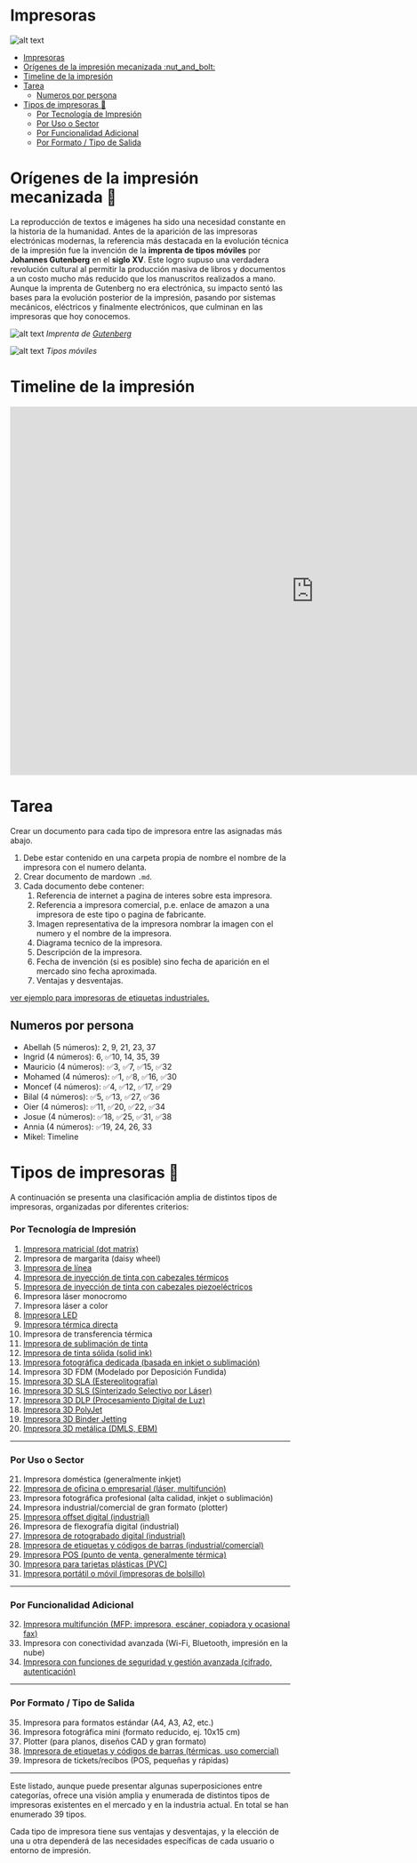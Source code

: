 # Impresoras

![alt text](image-2.png)

- [Impresoras](#impresoras)
- [Orígenes de la impresión mecanizada :nut\_and\_bolt:](#orígenes-de-la-impresión-mecanizada-nut_and_bolt)
- [Timeline de la impresión](#timeline-de-la-impresión)
- [Tarea](#tarea)
  - [Numeros por persona](#numeros-por-persona)
- [Tipos de impresoras :fax:](#tipos-de-impresoras-fax)
    - [Por Tecnología de Impresión](#por-tecnología-de-impresión)
    - [Por Uso o Sector](#por-uso-o-sector)
    - [Por Funcionalidad Adicional](#por-funcionalidad-adicional)
    - [Por Formato / Tipo de Salida](#por-formato--tipo-de-salida)


# Orígenes de la impresión mecanizada :nut_and_bolt:

La reproducción de textos e imágenes ha sido una necesidad constante en la historia de la humanidad. Antes de la aparición de las impresoras electrónicas modernas, la referencia más destacada en la evolución técnica de la impresión fue la invención de la **imprenta de tipos móviles** por **Johannes Gutenberg** en el **siglo XV**. Este logro supuso una verdadera revolución cultural al permitir la producción masiva de libros y documentos a un costo mucho más reducido que los manuscritos realizados a mano. Aunque la imprenta de Gutenberg no era electrónica, su impacto sentó las bases para la evolución posterior de la impresión, pasando por sistemas mecánicos, eléctricos y finalmente electrónicos, que culminan en las impresoras que hoy conocemos.

![alt text](image.png)
*Imprenta de [Gutenberg](https://es.wikipedia.org/wiki/Johannes_Gutenberg)*

![alt text](image-1.png)
*Tipos móviles*

# Timeline de la impresión

<script src="https://h5p.org/sites/all/modules/h5p/library/js/h5p-resizer.js" charset="UTF-8"></script>

<iframe src="https://h5p.org/h5p/embed/1513374" width="1091" height="663" frameborder="0" allowfullscreen="allowfullscreen" allow="geolocation *; microphone *; camera *; midi *; encrypted-media *" title="Impresoras"></iframe><script src="https://h5p.org/sites/all/modules/h5p/library/js/h5p-resizer.js" charset="UTF-8"></script>


# Tarea

Crear un documento para cada tipo de impresora entre las asignadas más abajo.

1. Debe estar contenido en una carpeta propia de nombre el nombre de la impresora con el numero delanta.
2. Crear documento de mardown `.md`.
3. Cada documento debe contener:
   1. Referencia de internet a pagina de interes sobre esta impresora.
   2. Referencia a impresora comercial, p.e. enlace de amazon a una impresora de este tipo o pagina de fabricante.
   3. Imagen representativa de la impresora nombrar la imagen con el numero y el nombre de la impresora.
   4. Diagrama tecnico de la impresora.
   5. Descripción de la impresora.
   6. Fecha de invención (si es posible) sino fecha de aparición en el mercado sino fecha aproximada.
   7. Ventajas y desventajas.

[ver ejemplo para impresoras de etiquetas industriales.](./Impresora%20de%20etiquetas/Impresora%20de%20etiquetas.md)

## Numeros por persona

- Abellah (5 números): 2, 9, 21, 23, 37
- Ingrid (4 números): 6, ✅10, 14, 35, 39
- Mauricio (4 números): ✅3, ✅7, ✅15, ✅32
- Mohamed (4 números): ✅1, ✅8, ✅16, ✅30
- Moncef (4 números): ✅4, ✅12, ✅17, ✅29
- Bilal (4 números): ✅5, ✅13, ✅27, ✅36
- Oier (4 números): ✅11, ✅20, ✅22, ✅34
- Josue (4 números): ✅18, ✅25, ✅31, ✅38
- Annia (4 números): ✅19, 24, 26, 33
- Mikel: Timeline

# Tipos de impresoras :fax:

A continuación se presenta una clasificación amplia de distintos tipos de impresoras, organizadas por diferentes criterios:

### Por Tecnología de Impresión

1. [Impresora matricial (dot matrix) ](<1.Impresora matricial (dot matrix)/Impresora matricial (dot matrix).md>)
2. Impresora de margarita (daisy wheel)  
3. [Impresora de línea](<3. Impresora de Linea/Impreaora de Linea.md>)
4. [Impresora de inyección de tinta con cabezales térmicos ](<4. Impresora de inyección de tinta con cabezales termicos/impresora de inyección de tinta con cabezales.md>)
5. [Impresora de inyección de tinta con cabezales piezoeléctricos](<5. Impresora de inyección de tinta con cabezales piezoeléctricos/Impresora de inyección de tinta con cabezales piezoeléctricos .md>)
6. Impresora láser monocromo  
7. Impresora láser a color  
8. [Impresora LED](<8.Impresora LED/impresora-led.md>)
9. [Impresora térmica directa](<10. Impresora de transferencia térmica/Impresora de transferencia térmica.md>)
10. Impresora de transferencia térmica  
11. [Impresora de sublimación de tinta](<11. Impresoras de sublimación/Impresoras de sublimación.md>)  
12. [Impresora de tinta sólida (solid ink)](<12. Impresora de tinta sólida  (solid ink )/Impresora de tinta sólida (solid ink).md>)
13. [Impresora fotográfica dedicada (basada en inkjet o sublimación)](<13.Impresora fotográfica dedicada (basada en inkjet o sublimación)/Impresora fotográfica dedicada.md>)
14. Impresora 3D FDM (Modelado por Deposición Fundida)  
15. [Impresora 3D SLA (Estereolitografía)](<15. Impresora 3D SLA (Estere  olitografía)/Impresora 3D SLA (Estereolitografía).md>)
16. [Impresora 3D SLS (Sinterizado Selectivo por Láser)](<16.Impresora 3D SLS (Sinterizado Selectivo por Láser)/Impresora 3D SLS.md>)
17. [Impresora 3D DLP (Procesamiento Digital de Luz)](<17. Impresora 3D DLP (Procesamiento Digital de Luz)/Impresora 3D DLP (Procesamiento Digital de Luz) .md>)
18. [Impresora 3D PolyJet](<18. Impresora-3D-PolyJet/Impresora-3D-PolyJet.md>) 
19. [Impresora 3D Binder Jetting ](<19.Impresora  3D Blinder Jetting/19.Impresora 3D Blinder Jetting.md>)
20. [Impresora 3D metálica (DMLS, EBM)](<20. Impresora 3D Metálica/Impresora 3D Metálica.md>)

---

### Por Uso o Sector

21. Impresora doméstica (generalmente inkjet)  
22. [Impresora de oficina o empresarial (láser, multifunción)](<22. Impresora de oficina/Impresora de oficina.md>)
23. Impresora fotográfica profesional (alta calidad, inkjet o sublimación)  
24. Impresora industrial/comercial de gran formato (plotter)  
25. [Impresora offset digital (industrial)](<25. Impresora offset digital (industrial)/Impresora-offset-digital-(industrial).md>)
26. Impresora de flexografía digital (industrial)  
27. [Impresora de rotograbado digital (industrial)](<27. Impresora de rotgrabado digital/Impresora de rotograbado digital (industrial).md>)
28. [Impresora de etiquetas y códigos de barras (industrial/comercial)](./Impresora%20de%20etiquetas/Impresora%20de%20etiquetas.md)  
29. [Impresora POS (punto de venta, generalmente térmica) ](<29 . Impresora POS/29. Impresora POS (punto de venta, generalmente térmica) .md>)
30. [Impresora para tarjetas plásticas (PVC) ](<30.Impresora para tarjetas plásticas (PVC)/Impresora para tarjetas plásticas (PVC).md>) 
31. [Impresora portátil o móvil (impresoras de bolsillo)](<31. Impresora portátil o móvil(impresora de bolsillo)/Impresora portátil o móvil (impresora de bolsillo).md>)

---

### Por Funcionalidad Adicional

32. [Impresora multifunción (MFP: impresora, escáner, copiadora y ocasional fax) ](<32.Impresora Multifuncion/32.Impresora Multifuncion.md>)  
33. Impresora con conectividad avanzada (Wi-Fi, Bluetooth, impresión en la nube)  
34. [Impresora con funciones de seguridad y gestión avanzada (cifrado, autenticación)](<34. Impresora con funciones de seguridad/Impresora con funciones de seguridad.md>)

---

### Por Formato / Tipo de Salida

35. Impresora para formatos estándar (A4, A3, A2, etc.)  
36. Impresora fotográfica mini (formato reducido, ej. 10x15 cm)  
37. Plotter (para planos, diseños CAD y gran formato)  
38. [Impresora de etiquetas y códigos de barras (térmicas, uso comercial)](<38. Impresora de etiquetas y códigos de barras (térmicas, uso comercial)/Impresora de etiquetas y códigos de barras (térmicas, uso comercial).md>)
39. Impresora de tickets/recibos (POS, pequeñas y rápidas)

---


Este listado, aunque puede presentar algunas superposiciones entre categorías, ofrece una visión amplia y enumerada de distintos tipos de impresoras existentes en el mercado y en la industria actual. En total se han enumerado 39 tipos.

Cada tipo de impresora tiene sus ventajas y desventajas, y la elección de una u otra dependerá de las necesidades específicas de cada usuario o entorno de impresión.